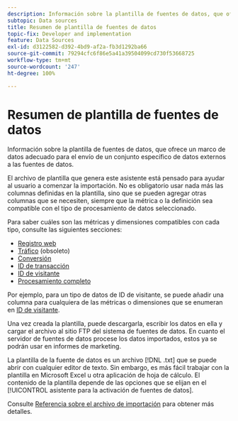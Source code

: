 ```yaml
---
description: Información sobre la plantilla de fuentes de datos, que ofrece un marco de datos adecuado para el envío de un conjunto específico de datos externos a las fuentes de datos.
subtopic: Data sources
title: Resumen de plantilla de fuentes de datos
topic-fix: Developer and implementation
feature: Data Sources
exl-id: d3122582-d392-4bd9-af2a-fb3d1292ba66
source-git-commit: 79294cfc6f86e5a41a39504099cd730f53668725
workflow-type: tm+mt
source-wordcount: '247'
ht-degree: 100%

---
```


# Resumen de plantilla de fuentes de datos

Información sobre la plantilla de fuentes de datos, que ofrece un marco de datos adecuado para el envío de un conjunto específico de datos externos a las fuentes de datos.

El archivo de plantilla que genera este asistente está pensado para ayudar al usuario a comenzar la importación. No es obligatorio usar nada más las columnas definidas en la plantilla, sino que se pueden agregar otras columnas que se necesiten, siempre que la métrica o la definición sea compatible con el tipo de procesamiento de datos seleccionado.

Para saber cuáles son las métricas y dimensiones compatibles con cada tipo, consulte las siguientes secciones:

* [Registro web](/help/import/c-data-sources/c-datasrc-types/datasrc-web-log.md)
* [Tráfico](/help/import/c-data-sources/c-datasrc-types/datasrc-traffic.md) (obsoleto)
* [Conversión](/help/import/c-data-sources/c-datasrc-types/datasrc-conversion.md)
* [ID de transacción](/help/import/c-data-sources/c-datasrc-types/datasrc-transactionid.md)
* [ID de visitante](/help/import/c-data-sources/c-datasrc-types/datasrc-visitorid.md)
* [Procesamiento completo](/help/import/c-data-sources/c-datasrc-types/datasrc-full-processing.md)

Por ejemplo, para un tipo de datos de ID de visitante, se puede añadir una columna para cualquiera de las métricas o dimensiones que se enumeran en [ID de visitante](/help/import/c-data-sources/c-datasrc-types/datasrc-visitorid.md).

Una vez creada la plantilla, puede descargarla, escribir los datos en ella y cargar el archivo al sitio FTP del sistema de fuentes de datos. En cuanto el servidor de fuentes de datos procese los datos importados, estos ya se podrán usar en informes de marketing.

La plantilla de la fuente de datos es un archivo [!DNL .txt] que se puede abrir con cualquier editor de texto. Sin embargo, es más fácil trabajar con la plantilla en Microsoft Excel u otra aplicación de hoja de cálculo. El contenido de la plantilla depende de las opciones que se elijan en el [!UICONTROL asistente para la activación de fuentes de datos].

Consulte [Referencia sobre el archivo de importación](/help/import/c-data-sources/datasrc-template/datasrc-import-file-reference.md) para obtener más detalles.
